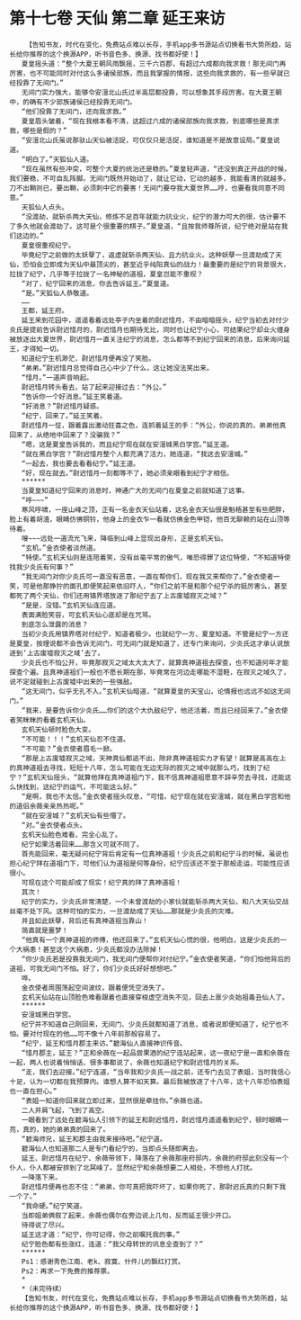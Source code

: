 # 第十七卷 天仙 第二章 延王来访
        【告知书友，时代在变化，免费站点难以长存，手机app多书源站点切换看书大势所趋，站长给你推荐的这个换源APP，听书音色多、换源、找书都好使！】
       夏皇摇头道：“整个大夏王朝风雨飘摇，三千六百郡，有超过六成都向我求救！那无间门再厉害，也不可能同时对付这么多诸侯部族，而且我掌握的情报，这些向我求救的，有一些早就已经投靠了无间门。”
       无间门实力强大，能够令安澶北山氏过半高层都投靠，可以想象其手段厉害。在大夏王朝中，的确有不少部族诸侯已经投靠无间门。
       “他们投靠了无间门，还向我求救。”
       夏皇眉头皱着，“现在我根本看不清，这超过六成的诸侯部族向我求救，到底哪些是真求救，哪些是假的？”
       “安澶北山氏虽说那驮山天仙被活捉，可仅仅只是活捉，谁知道是不是故意设局。”夏皇说道。
       “明白了。”天狐仙人道。
       “现在虽然有些冲突，可整个大夏的统治还是稳的。”夏皇轻声道，“还没到真正开战的时候，我们要稳，不可自乱阵脚。无间门既然开始动了，就让它动，它动的越多，我能看清的就越多。刀不出鞘则已，要出鞘，必须刺中它的要害！无间门要夺我大夏世界……哼，也要看我同意不同意。”
       天狐仙人点头。
       “没渡劫，就斩杀两大天仙，修炼不足百年就能力抗业火，纪宁的潜力可大的很，估计要不了多久他就会渡劫了。这可是个很重要的棋子。”夏皇道，“且按我师尊所说，纪宁绝对是站在我们这边的。”
       夏皇很重视纪宁。
       毕竟纪宁之前做的太妖孽了，返虚就斩杀两天仙，且力抗业火。这种妖孽一旦渡劫成了天仙，恐怕会立即成为天仙中最顶尖的，甚至近乎纯阳真仙的战力！最重要的是纪宁的背景很大，拉拢了纪宁，几乎等于拉拢了一名神秘的道祖，夏皇岂能不重视？
       “对了，纪宁回来的消息，你去告诉延王。”夏皇道。
       “是。”天狐仙人恭敬道。
       ……
       王都，延王府。
       延王来到花园中，遥遥看着远处亭子内坐着的尉迟惜月，不由暗暗摇头，纪宁当初去对付少炎氏是提前告诉尉迟惜月的，尉迟惜月也期待无比，同时也让纪宁小心，可结果纪宁却业火缠身被放逐出大夏世界，尉迟惜月一直关注纪宁的消息，怎么都等不到纪宁回来的消息，后来询问延王，才得知一切。
       知道纪宁生机渺茫，尉迟惜月便再没了笑脸。
       “弟弟。”尉迟惜月总觉得自己心中少了什么，这让她没法笑出来。
       “惜月。”一道声音响起。
       尉迟惜月转头看去，站了起来迎接过去：“外公。”
       “告诉你一个好消息。”延王笑着道。
       “好消息？”尉迟惜月疑惑。
       “纪宁，回来了。”延王笑着。
       尉迟惜月一怔，跟着露出激动狂喜之色，连抓着延王的手：“外公，你说的真的，弟弟他真回来了，从绝地中回来了？没骗我？”
       “嗯，这是夏皇告诉我的，而且纪宁现在就在安澶城黑白学宫。”延王道。
       “就在黑白学宫？”尉迟惜月整个人都充满了活力，她连道，“我这去安澶城。”
       “一起去，我也要去看看纪宁。”延王道。
       “好，现在就去。”尉迟惜月一刻都等不了，她必须亲眼看到纪宁才相信。
       ******
       当夏皇知道纪宁回来的消息时，神通广大的无间门在夏皇之前就知道了这事。
       “呼~~~”
       寒风呼啸，一座山峰之顶，正有一名金衣天仙站着，这名金衣天仙很是魁梧甚至有些肥胖，脸上有着胡渣，眼睛仿佛铜铃，他身上的金衣乍一看就仿佛金色甲铠，他百无聊赖的站在山顶等待着。
       嗖~~~远处一道流光飞来，降临到山峰上显现出身形，正是玄机天仙。
       “玄机。”金衣使者淡然道。
       “特使。”玄机天仙则是连陪着笑，没有丝毫平常的傲气，唯恐得罪了这位特使，“不知道特使找我少炎氏有何事？”
       “我无间门对你少炎氏可一直没有恶意，一直在帮你们，现在我又来帮你了。”金衣使者一笑，可是他那狰狞的面孔即便笑起来依旧吓人，“你们之前不是和那个纪宁杀的挺厉害么，甚至都死了两个天仙，你们还用镇界塔放逐了那纪宁去了上古废墟寂灭之域？”
       “是是，没错。”玄机天仙连应道。
       表面满脸笑容，可玄机天仙心底却是在咒骂。
       到底怎么泄露的消息？
       当初少炎氏用镇界塔对付纪宁，知道者极少。也就纪宁一方、夏皇知道。不管是纪宁一方还是夏皇，按理说都不会告诉无间门，可无间门就是知道了，还专门来询问，少炎氏这才承认说放逐到‘上古废墟寂灭之域’去了。
       少炎氏也不怕公开，毕竟那寂灭之域太大太大了，就算真神道祖去探查，也不知道何年才能探查个遍。且真神道祖们一般也不愿长期在那，毕竟常在河边走哪能不湿鞋，在寂灭之域久了，说不定就碰到上古废墟中出来的一些强敌。
       “这无间门，似乎无孔不入。”玄机天仙暗道，“就算夏皇的天宝山，论情报也远远不如这无间门。”
       “我来，是要告诉你少炎氏……你们的这个大仇敌纪宁，他还活着，而且已经回来了。”金衣使者笑眯眯的看着玄机天仙。
       玄机天仙顿时脸色大变。
       “不可能！！！”玄机天仙忍不住道。
       “不可能？”金衣使者眉毛一掀。
       “那是上古废墟寂灭之域，天神真仙都逃不出，除非真神道祖实力才有望！就算是高高在上的真神道祖去寻找，短短十八年，怎么可能在无边无际的寂灭之域中就那么巧，找到了纪宁？”玄机天仙摇头，“就算他拜在真神道祖门下，我不信真神道祖愿意不辞辛劳去寻找，还能这么快找到，这纪宁的运气，不可能这么好。”
       “是啊，我也不太信。”金衣使者摇头叹息，“可惜，纪宁现在就在安澶城，就在黑白学宫和他的道侣余薇亲亲热热呢。”
       “就在安澶城？”玄机天仙有些懵了。
       “对。”金衣使者点头。
       玄机天仙脸色难看，完全心乱了。
       纪宁如果活着回来……那含义可就不同了。
       首先能回来，毫无疑问纪宁背后肯定有一位真神道祖！少炎氏之前和纪宁斗的时候，虽说也担心纪宁拜在道祖门下，可他们认为道祖是何等身份，纪宁应该还不至于那般走运，可能性应该很小。
       可现在这个可能却成了现实！纪宁真的拜了真神道祖！
       其次！
       纪宁的实力，少炎氏非常清楚，一个未曾渡劫的小家伙就能斩杀两大天仙，和八大天仙交战丝毫不处下风。这种可怕的实力，一旦渡劫成了天仙……那就是少炎氏的灾难。
       并且如此妖孽，背后还有真神道祖当靠山！
       简直就是噩梦！
       “他真有一个真神道祖的师傅，他还回来了。”玄机天仙心慌的很，他明白，这是少炎氏的一个大祸患！甚至这个大祸患，少炎氏都没办法除掉！
       “你少炎氏若是投靠我无间门，我无间门便帮你对付纪宁。”金衣使者笑道，“你们怕他背后的道祖，可我无间门不怕。好了，你们少炎氏好好想想吧。”
       哗。
       金衣使者周围荡起空间波纹，跟着便凭空消失了。
       玄机天仙站在山顶脸色难看跟着也直接穿梭虚空消失不见，回去上禀少炎始祖毒丑仙人了。
       ******
       安澶城黑白学宫。
       纪宁并不知道自己刚回来，无间门、少炎氏就都知道了消息，或者说即便知道了，纪宁也不怕。要对付现在的他……可不像十八年前那般容易了。
       “纪宁，延王和惜月郡主来访。”碧海仙人直接神识传音。
       “惜月郡主，延王？”正和余薇在一起品尝果酒的纪宁连站起来，这一夜纪宁是一直和余薇在一起，两人也说着悄悄话，很多事都说了，余薇也知道纪宁和尉迟惜月的关系。
       “走，我们去迎接。”纪宁连道，“当年我和少炎氏一战之前，还专门去见了表姐，当时我信心十足，认为一切都在我预算内。谁想人算不如天算。最后我被放逐了十八年，这十八年恐怕表姐也一直在担心。”
       “表姐一知道你回来就立即过来，显然很是牵挂你。”余薇也道。
       二人并肩飞起，飞到了高空。
       一眼看到了远处在碧海仙人引领下的延王和尉迟惜月，尉迟惜月遥遥看到纪宁，顿时眼睛一亮，真的，她的弟弟真的回来了。
       “碧海师兄，延王和郡主由我来接待吧。”纪宁道。
       碧海仙人也知道那二人是专门看纪宁的，当即点头随即离去。
       延王、尉迟惜月在纪宁、余薇带领下，降落在了余薇那座府邸内，余薇的府邸此刻没有一个仆人，仆人都被安排到了北冥峰了。显然纪宁和余薇想要二人相处，不想他人打扰。
       一降落下来。
       尉迟惜月便再也忍不住：“弟弟，你可真把我吓坏了，如果你死了，那尉迟氏真的只剩下我一个了。”
       “我命硬。”纪宁笑道。
       当即姐弟俩叙了起来，余薇也偶尔在旁边说上几句，反而延王很少开口。
       待得说了尽兴。
       延王这才道：“纪宁，你可记得，你之前嘱托我的事。”
       纪宁脸色都有些涨红，连道：“我父母转世的讯息全查到了？”
       ******
       Ps1：感谢秀色江南、老k、寂寞、什件儿的飘红打赏。
       Ps2：再求一下免费的推荐票。
       *
       *（未完待续）
       【告知书友，时代在变化，免费站点难以长存，手机app多书源站点切换看书大势所趋，站长给你推荐的这个换源APP，听书音色多、换源、找书都好使！】